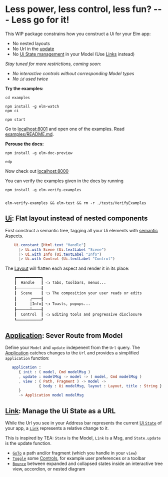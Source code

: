 # Less power, less control, less fun? --- Less go for it!


This WIP package constrains how you construct a Ui for your Elm app:

- No nested layouts
- No Url in the [update](Ui.Application#update)
- No [Ui State management](Ui.State) in your Model (Use [Links](Ui.Link) instead)

_Stay tuned for more restrictions, coming soon:_

- _No interactive controls without corresponding Model types_
- _No `id` used twice_

**Try the examples:**
```shell
cd examples

npm install -g elm-watch
npm ci

npm start
```

Go to [localhost:8001](http://localhost:8001/) and open one of the examples.
Read [examples/README.md](examples/README.md).

**Perouse the docs:**
```shell
npm install -g elm-doc-preview

edp
```

Now check out [localhost:8000](http://localhost:8000/)

You can verify the examples given in the docs by running

```shell
npm install -g elm-verify-examples


elm-verify-examples && elm-test && rm -r ./tests/VerifyExamples
```






## [Ui](Ui): Flat layout instead of nested components

First construct a semantic tree, tagging all your Ui elements with [semantic Aspect](Ui.Layout.Aspect)s. 

```elm
    Ui.constant [Html.text "Handle"]
      |> Ui.with Scene (Ui.textLabel "Scene")
      |> Ui.with Info (Ui.textLabel "Info")
      |> Ui.with Control (Ui.textLabel "Control")
```

The [Layout](Ui.Layout#view) will flatten each aspect and render it in its place:

```
    ┏━━━━━━━━━━━┓
    ┃  Handle   ┃ 👈 Tabs, toolbars, menus...
    ┠───────────┨
    ┃  Scene    ┃ 👈 The composition your user reads or edits
    ┃      ╭────┨
    ┃      │Info┃ 👈 Toasts, popups...
    ┠──────┴────┨
    ┃  Control  ┃ 👈 Editing tools and progressive disclosure
    ┗━━━━━━━━━━━┛
```


## [Application](Ui.Application): Sever Route from Model

Define your `Model` and `update` indepenent from the `Url` query.
The [Application](Ui.Application) catches changes to the `Url` and provides a simplified `application` function:

```elm
   application :
      { init : ( model, Cmd modelMsg )
      , update : modelMsg -> model -> ( model, Cmd modelMsg )
      , view : ( Path, Fragment ) -> model -> 
               { body : Ui modelMsg, layout : Layout, title : String }
      }
      -> Application model modelMsg
```

## [Link](Ui.Link): Manage the Ui State as a URL

While the Url you see in your Address bar represents the current [Ui `State`](Ui.State) of your app,
a [`Link`](Ui.Link#Link) represents a relative change to it.

This is inspired by TEA: `State` is the Model, `Link` is a Msg, and `State.update` is the update function. 

  - [`GoTo`](Ui.Link#toggle) a path and/or fragment (which you handle in your `view`)
  - [`Toggle`](Ui.Link#toggle) some [Controls](Ui.Layout.Aspect), for example user preferences or a toolbar
  - [`Bounce`](Ui.Link#bounce) between expanded and collapsed states inside an interactive tree view, accordion, or nested diagram
